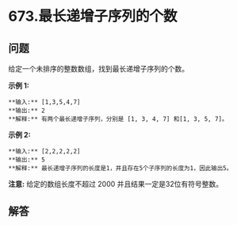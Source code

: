 # 673.最长递增子序列的个数

## 问题

给定一个未排序的整数数组，找到最长递增子序列的个数。

**示例 1:**

```
**输入:** [1,3,5,4,7]
**输出:** 2
**解释:** 有两个最长递增子序列，分别是 [1, 3, 4, 7] 和[1, 3, 5, 7]。

```

**示例 2:**

```
**输入:** [2,2,2,2,2]
**输出:** 5
**解释:** 最长递增子序列的长度是1，并且存在5个子序列的长度为1，因此输出5。

```

**注意:** 给定的数组长度不超过 2000 并且结果一定是32位有符号整数。



## 解答

